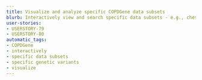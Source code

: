 ```yaml
---
title: Visualize and analyze specific COPDGene data subsets
blurb: Interactively view and search specific data subsets - e.g., chest CT scans of all COPDGene subjects with specific genetic variants.
user-stories:
- USERSTORY-79
- USERSTORY-80
automatic_tags:
- COPDGene
- interactively
- specific data subsets
- specific genetic variants
- visualize
---
```

